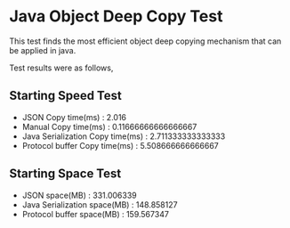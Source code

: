 # Java Object Deep Copy Test
This test finds the most efficient object deep copying mechanism that can be applied in java.

Test results were as follows,

Starting Speed Test
-----------------

* JSON Copy time(ms) : 2.016
* Manual Copy time(ms) : 0.11666666666666667
* Java Serialization Copy time(ms) : 2.711333333333333
* Protocol buffer Copy time(ms) : 5.508666666666667

Starting Space Test
-----------------

* JSON space(MB) : 331.006339
* Java  Serialization space(MB) : 148.858127
* Protocol buffer space(MB) : 159.567347
